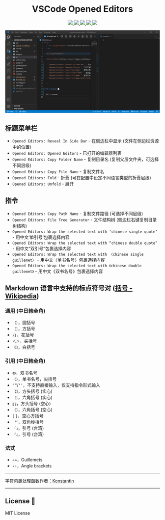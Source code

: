 <p>
  <h1 align="center">VSCode Opened Editors</h1>
</p>

<p align="center">
  <a href="https://github.com/xianghongai/vscode-opened-editors">
    <img src="https://img.shields.io/github/repo-size/xianghongai/vscode-opened-editors?style=plastic&color=4ac51c">
  </a>
  <a href="https://marketplace.visualstudio.com/items?itemName=nicholashsiang.vscode-opened-editors">
    <img src="https://vsmarketplacebadge.apphb.com/version-short/nicholashsiang.vscode-opened-editors.svg?style=plastic&color=408cff">
  </a>
  <a href="https://marketplace.visualstudio.com/items?itemName=nicholashsiang.vscode-opened-editors">
    <img src="https://vsmarketplacebadge.apphb.com/installs-short/nicholashsiang.vscode-opened-editors.svg?style=plastic&color=4ac51c">
  </a>
  <a href="https://marketplace.visualstudio.com/items?itemName=nicholashsiang.vscode-opened-editors">
    <img src="https://vsmarketplacebadge.apphb.com/rating-short/nicholashsiang.vscode-opened-editors.svg?style=plastic&color=4ac51c">
  </a>
  <a href="https://marketplace.visualstudio.com/items?itemName=nicholashsiang.vscode-opened-editors">
    <img src="https://img.shields.io/github/license/xianghongai/vscode-opened-editors?maxAge=2592000&style=plastic&color=4ac51c">
  </a>
</p>

![ScreenShots](https://raw.githubusercontent.com/caringrun/assets/master/vscode-opened-editors.gif)

## 标题菜单栏

- `Opened Editors: Reveal In Side Bar` - 在侧边栏中显示 (文件在侧边栏资源中的位置)
- `Opened Editors: Opened Editors` - 已打开的编辑器列表
- `Opened Editors: Copy Folder Name` - 复制目录名 (复制父层文件夹，可选择不同层级)
- `Opened Editors: Copy File Name` - 复制文件名
- `Opened Editors: Fold` - 折叠 (可在配置中设定不同语言类型的折叠层级)
- `Opened Editors: Unfold` - 展开

## 指令

- `Opened Editors: Copy Path Name` - 复制文件路径 (可选择不同层级)
- `Opened Editors: File Tree Generator` - 文件结构树 (侧边栏右键复制目录树结构)
- `Opened Editors: Wrap the selected text with ‘chinese single quote’` - 用中文‘单引号’包裹选择内容
- `Opened Editors: Wrap the selected text with “chinese double quote”` - 用中文“双引号”包裹选择内容
- `Opened Editors: Wrap the selected text with 〈chinese single guillemet〉` - 用中文〈单书名号〉包裹选择内容
- `Opened Editors: Wrap the selected text with 《chinese double guillemet》` - 用中文《双书名号》包裹选择内容

## Markdown 语言中支持的标点符号对 ([括号 - Wikipedia](https://zh.wikipedia.org/zh-cn/%E6%8B%AC%E5%8F%B7))

### 通用 (中日韩全角)

- `（）`，圆括号
- `［］`，方括号
- `｛｝`，花括号
- `＜＞`，尖括号
- `｟｠`，白括号

### 引用 (中日韩全角)

- `《》`，双书名号
- `〈〉`，单书名号，尖括号
- `“”`/`‘’`，不支持直接输入，仅支持指令形式输入
- `【】`，方头括号 (实心)
- `〔〕`，六角括号 (实心)
- `〖〗`，方头括号 (空心)
- `〘〙`，六角括号 (空心)
- `〚〛`，空心方括号
- `〝〞`，双角秒括号
- `「」`，引号 (台湾)
- `『』`，引号 (台湾)

### 法式

- `«»`，Guillemets
- `‹›`，Angle brackets

---

字符包裹处理函数作者：[Konstantin](https://github.com/gko/wrap)

---

## License 📃

MIT License

<!-- [package.json - contributes/configuration/properties](https://github.com/microsoft/vscode/blob/main/src/vs/workbench/api/common/configurationExtensionPoint.ts) -->